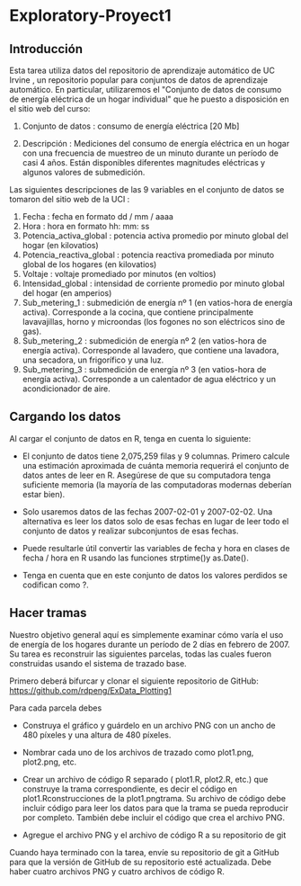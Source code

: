 # Exploratory-Proyect1
## Introducción
Esta tarea utiliza datos del repositorio de aprendizaje automático de UC Irvine , un repositorio popular para conjuntos de datos de aprendizaje automático. En particular, utilizaremos el "Conjunto de datos de consumo de energía eléctrica de un hogar individual" que he puesto a disposición en el sitio web del curso:

1. Conjunto de datos : consumo de energía eléctrica [20 Mb]

2. Descripción : Mediciones del consumo de energía eléctrica en un hogar con una frecuencia de muestreo de un minuto durante un período de casi 4 años. Están disponibles diferentes magnitudes eléctricas y algunos valores de submedición.

Las siguientes descripciones de las 9 variables en el conjunto de datos se tomaron del sitio web de la UCI :

1. Fecha : fecha en formato dd / mm / aaaa
2. Hora : hora en formato hh: mm: ss
3. Potencia_activa_global : potencia activa promedio por minuto global del hogar (en kilovatios)
4. Potencia_reactiva_global : potencia reactiva promediada por minuto global de los hogares (en kilovatios)
5. Voltaje : voltaje promediado por minutos (en voltios)
6. Intensidad_global : intensidad de corriente promedio por minuto global del hogar (en amperios)
7. Sub_metering_1 : submedición de energía nº 1 (en vatios-hora de energía activa). Corresponde a la cocina, que contiene principalmente lavavajillas, horno y microondas (los fogones no son eléctricos sino de gas).
8. Sub_metering_2 : submedición de energía nº 2 (en vatios-hora de energía activa). Corresponde al lavadero, que contiene una lavadora, una secadora, un frigorífico y una luz.
9. Sub_metering_3 : submedición de energía nº 3 (en vatios-hora de energía activa). Corresponde a un calentador de agua eléctrico y un acondicionador de aire.

## Cargando los datos
Al cargar el conjunto de datos en R, tenga en cuenta lo siguiente:

* El conjunto de datos tiene 2,075,259 filas y 9 columnas. Primero calcule una estimación aproximada de cuánta memoria requerirá el conjunto de datos antes de leer en R. Asegúrese de que su computadora tenga suficiente memoria (la mayoría de las computadoras modernas deberían estar bien).

* Solo usaremos datos de las fechas 2007-02-01 y 2007-02-02. Una alternativa es leer los datos solo de esas fechas en lugar de leer todo el conjunto de datos y realizar subconjuntos de esas fechas.

* Puede resultarle útil convertir las variables de fecha y hora en clases de fecha / hora en R usando las funciones strptime()y as.Date().

* Tenga en cuenta que en este conjunto de datos los valores perdidos se codifican como ?.

## Hacer tramas

Nuestro objetivo general aquí es simplemente examinar cómo varía el uso de energía de los hogares durante un período de 2 días en febrero de 2007. Su tarea es reconstruir las siguientes parcelas, todas las cuales fueron construidas usando el sistema de trazado base.

Primero deberá bifurcar y clonar el siguiente repositorio de GitHub: https://github.com/rdpeng/ExData_Plotting1

Para cada parcela debes

* Construya el gráfico y guárdelo en un archivo PNG con un ancho de 480 píxeles y una altura de 480 píxeles.

* Nombrar cada uno de los archivos de trazado como plot1.png, plot2.png, etc.

* Crear un archivo de código R separado ( plot1.R, plot2.R, etc.) que construye la trama correspondiente, es decir el código en plot1.Rconstrucciones de la plot1.pngtrama. Su archivo de código debe incluir código para leer los datos para que la trama se pueda reproducir por completo. También debe incluir el código que crea el archivo PNG.

* Agregue el archivo PNG y el archivo de código R a su repositorio de git

Cuando haya terminado con la tarea, envíe su repositorio de git a GitHub para que la versión de GitHub de su repositorio esté actualizada. Debe haber cuatro archivos PNG y cuatro archivos de código R.
